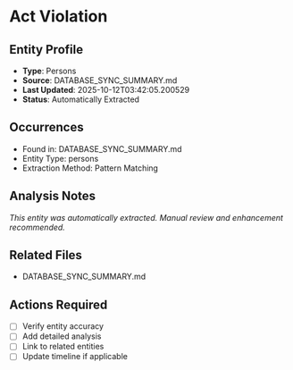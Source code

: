 # Act Violation

## Entity Profile
- **Type**: Persons
- **Source**: DATABASE_SYNC_SUMMARY.md
- **Last Updated**: 2025-10-12T03:42:05.200529
- **Status**: Automatically Extracted

## Occurrences
- Found in: DATABASE_SYNC_SUMMARY.md
- Entity Type: persons
- Extraction Method: Pattern Matching

## Analysis Notes
*This entity was automatically extracted. Manual review and enhancement recommended.*

## Related Files
- DATABASE_SYNC_SUMMARY.md

## Actions Required
- [ ] Verify entity accuracy
- [ ] Add detailed analysis
- [ ] Link to related entities
- [ ] Update timeline if applicable

